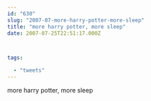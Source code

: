 ```yaml
---
id: "630"
slug: "2007-07-more-harry-potter-more-sleep"
title: "more harry potter, more sleep"
date: 2007-07-25T22:51:17.000Z



tags:

  - "tweets"
---
```

<div class="sqs-html-content">
  <p>more harry potter, more sleep</p>
</div>
